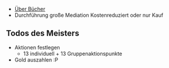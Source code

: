 * [Über Bücher](Frag%20den%20Meister/Über%20Bücher.md)
* Durchführung große Mediation Kostenreduziert oder nur Kauf

## Todos des Meisters
* Aktionen festlegen
     * 13 individuell + 13 Gruppenaktionspunkte
* Gold auszahlen :P
